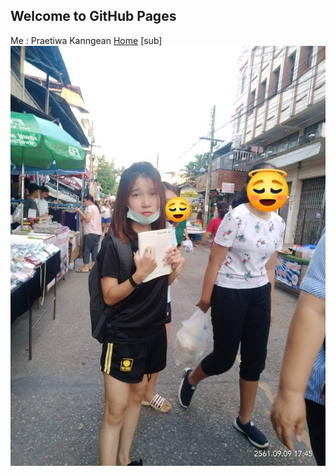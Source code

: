 ## Welcome to GitHub Pages
Me : Praetiwa Kanngean
[Home](https://praetiwa.000webhostapp.com/webmaster/menu02sub.php) [sub]
<img src="mme.jpg">
